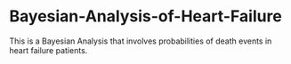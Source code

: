 # Bayesian-Analysis-of-Heart-Failure
This is a Bayesian Analysis that involves probabilities of death events in heart failure patients. 
